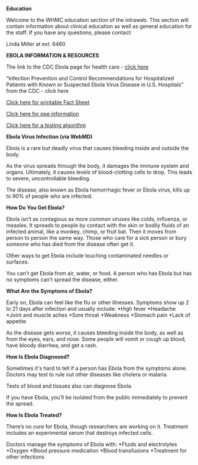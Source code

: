 ﻿**Education**

Welcome to the WHMC education section of the intraweb.  This section will contain information about clinical education as well as general education for the staff.  If you have any questions, please contact:
 
Linda Miller at ext. 6460
 
**EBOLA INFORMATION & RESOURCES**
 
The link to the CDC Ebola page for health care - [click here](http://www.cdc.gov/vhf/ebola/hcp/index.html) 
 
“Infection Prevention and Control Recommendations for Hospitalized Patients with Known or Suspected Ebola Virus Disease in U.S. Hospitals” from the CDC - click here
 
[Click here for printable Fact Sheet](http://home.whphdom.local/media/10673/ebola-factsheet.pdf)
 
[Click here for ppe information](http://home.whphdom.local/media/10676/ppe-poster.pdf)
 
[Click here for a testing algorithm](http://home.whphdom.local/media/10670/DCHHSAlgorithmforTestingofSuspectedEVD_20140827.pdf)
 
**Ebola Virus Infection  (via WebMD)**
 
Ebola is a rare but deadly virus that causes bleeding inside and outside the body.
 
As the virus spreads through the body, it damages the immune system and organs. Ultimately, it causes levels of blood-clotting cells to drop. This leads to severe, uncontrollable bleeding.
 
The disease, also known as Ebola hemorrhagic fever or Ebola virus, kills up to 90% of people who are infected.
 
**How Do You Get Ebola?**
 
Ebola isn’t as contagious as more common viruses like colds, influenza, or measles. It spreads to people by contact with the skin or bodily fluids of an infected animal, like a monkey, chimp, or fruit bat. Then it moves from person to person the same way. Those who care for a sick person or bury someone who has died from the disease often get it.
 
Other ways to get Ebola include touching contaminated needles or surfaces.
 
You can’t get Ebola from air, water, or food. A person who has Ebola but has no symptoms can’t spread the disease, either.
 
**What Are the Symptoms of Ebola?**
 
Early on, Ebola can feel like the flu or other illnesses. Symptoms show up 2 to 21 days after infection and usually include:
 *High fever
 *Headache
 *Joint and muscle aches
 *Sore throat
 *Weakness
 *Stomach pain
 *Lack of appetite
 
As the disease gets worse, it causes bleeding inside the body, as well as from the eyes, ears, and nose. Some people will vomit or cough up blood, have bloody diarrhea, and get a rash.
 
**How Is Ebola Diagnosed?**
 
Sometimes it's hard to tell if a person has Ebola from the symptoms alone. Doctors may test to rule out other diseases like cholera or malaria.
 
Tests of blood and tissues also can diagnose Ebola.
 
If you have Ebola, you’ll be isolated from the public immediately to prevent the spread.
 
**How Is Ebola Treated?**
 
There’s no cure for Ebola, though researchers are working on it. Treatment includes an experimental serum that destroys infected cells.
 
Doctors manage the symptoms of Ebola with:
 *Fluids and electrolytes
 *Oxygen
 *Blood pressure medication
 *Blood transfusions
 *Treatment for other infections
